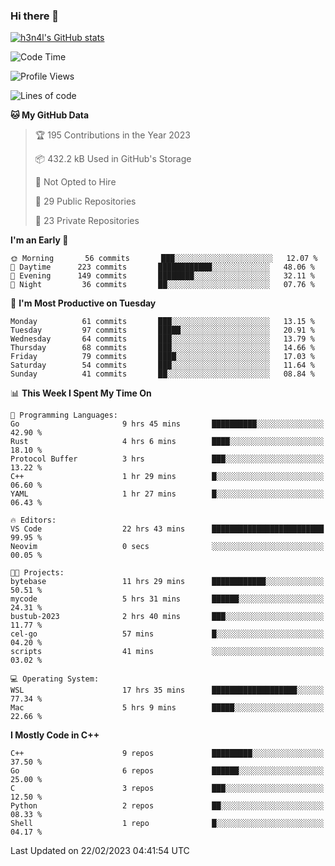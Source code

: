 ### Hi there 👋

[![h3n4l's GitHub stats](https://github-readme-stats.vercel.app/api?username=h3n4l&count_private=true&show_icons=true&theme=radical)](https://github.com/h3n4l/github-readme-stats)

<!--START_SECTION:waka-->
![Code Time](http://img.shields.io/badge/Code%20Time-960%20hrs%2033%20mins-blue)

![Profile Views](http://img.shields.io/badge/Profile%20Views-1-blue)

![Lines of code](https://img.shields.io/badge/From%20Hello%20World%20I%27ve%20Written-2%20Million%20lines%20of%20code-blue)

**🐱 My GitHub Data** 

> 🏆 195 Contributions in the Year 2023
 > 
> 📦 432.2 kB Used in GitHub's Storage 
 > 
> 🚫 Not Opted to Hire
 > 
> 📜 29 Public Repositories 
 > 
> 🔑 23 Private Repositories  
 > 
**I'm an Early 🐤** 

```text
🌞 Morning       56 commits       ███░░░░░░░░░░░░░░░░░░░░░░   12.07 % 
🌆 Daytime      223 commits       ████████████░░░░░░░░░░░░░   48.06 % 
🌃 Evening      149 commits       ████████░░░░░░░░░░░░░░░░░   32.11 % 
🌙 Night         36 commits       ██░░░░░░░░░░░░░░░░░░░░░░░   07.76 % 

```
📅 **I'm Most Productive on Tuesday** 

```text
Monday          61 commits       ███░░░░░░░░░░░░░░░░░░░░░░   13.15 % 
Tuesday         97 commits       █████░░░░░░░░░░░░░░░░░░░░   20.91 % 
Wednesday       64 commits       ███░░░░░░░░░░░░░░░░░░░░░░   13.79 % 
Thursday        68 commits       ███░░░░░░░░░░░░░░░░░░░░░░   14.66 % 
Friday          79 commits       ████░░░░░░░░░░░░░░░░░░░░░   17.03 % 
Saturday        54 commits       ███░░░░░░░░░░░░░░░░░░░░░░   11.64 % 
Sunday          41 commits       ██░░░░░░░░░░░░░░░░░░░░░░░   08.84 % 

```


📊 **This Week I Spent My Time On** 

```text
💬 Programming Languages: 
Go                       9 hrs 45 mins       ██████████░░░░░░░░░░░░░░░   42.90 % 
Rust                     4 hrs 6 mins        ████░░░░░░░░░░░░░░░░░░░░░   18.10 % 
Protocol Buffer          3 hrs               ███░░░░░░░░░░░░░░░░░░░░░░   13.22 % 
C++                      1 hr 29 mins        █░░░░░░░░░░░░░░░░░░░░░░░░   06.60 % 
YAML                     1 hr 27 mins        █░░░░░░░░░░░░░░░░░░░░░░░░   06.43 % 

🔥 Editors: 
VS Code                  22 hrs 43 mins      █████████████████████████   99.95 % 
Neovim                   0 secs              ░░░░░░░░░░░░░░░░░░░░░░░░░   00.05 % 

🐱‍💻 Projects: 
bytebase                 11 hrs 29 mins      ████████████░░░░░░░░░░░░░   50.51 % 
mycode                   5 hrs 31 mins       ██████░░░░░░░░░░░░░░░░░░░   24.31 % 
bustub-2023              2 hrs 40 mins       ███░░░░░░░░░░░░░░░░░░░░░░   11.77 % 
cel-go                   57 mins             █░░░░░░░░░░░░░░░░░░░░░░░░   04.20 % 
scripts                  41 mins             ░░░░░░░░░░░░░░░░░░░░░░░░░   03.02 % 

💻 Operating System: 
WSL                      17 hrs 35 mins      ███████████████████░░░░░░   77.34 % 
Mac                      5 hrs 9 mins        █████░░░░░░░░░░░░░░░░░░░░   22.66 % 

```

**I Mostly Code in C++** 

```text
C++                      9 repos             █████████░░░░░░░░░░░░░░░░   37.50 % 
Go                       6 repos             ██████░░░░░░░░░░░░░░░░░░░   25.00 % 
C                        3 repos             ███░░░░░░░░░░░░░░░░░░░░░░   12.50 % 
Python                   2 repos             ██░░░░░░░░░░░░░░░░░░░░░░░   08.33 % 
Shell                    1 repo              █░░░░░░░░░░░░░░░░░░░░░░░░   04.17 % 

```



 Last Updated on 22/02/2023 04:41:54 UTC
<!--END_SECTION:waka-->

